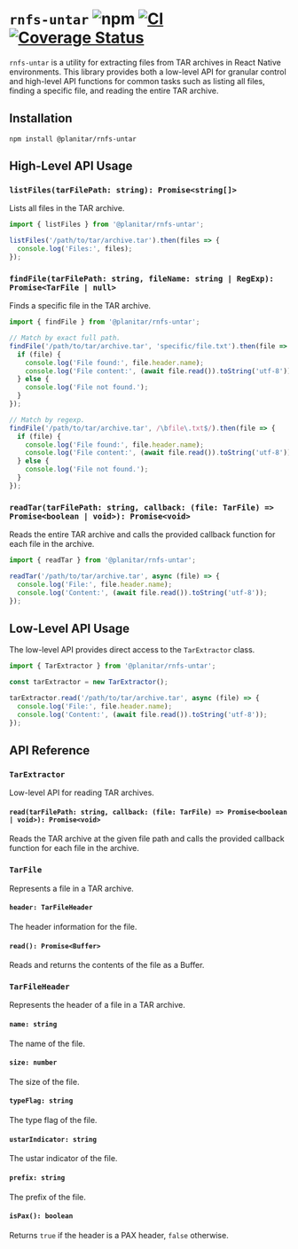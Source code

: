 # `rnfs-untar` ![npm](https://img.shields.io/npm/v/%40planitar%2Frnfs-untar) [![CI](https://github.com/PlanitarInc/rnfs-untar/actions/workflows/node.js.yml/badge.svg)](https://github.com/PlanitarInc/rnfs-untar/actions/workflows/node.js.yml) [![Coverage Status](https://coveralls.io/repos/github/PlanitarInc/rnfs-untar/badge.svg)](https://coveralls.io/github/PlanitarInc/rnfs-untar)

`rnfs-untar` is a utility for extracting files from TAR archives in React Native environments. This library provides both a low-level API for granular control and high-level API functions for common tasks such as listing all files, finding a specific file, and reading the entire TAR archive.

## Installation

```
npm install @planitar/rnfs-untar
```

## High-Level API Usage

### `listFiles(tarFilePath: string): Promise<string[]>`

Lists all files in the TAR archive.

```javascript
import { listFiles } from '@planitar/rnfs-untar';

listFiles('/path/to/tar/archive.tar').then(files => {
  console.log('Files:', files);
});
```

### `findFile(tarFilePath: string, fileName: string | RegExp): Promise<TarFile | null>`

Finds a specific file in the TAR archive.

```javascript
import { findFile } from '@planitar/rnfs-untar';

// Match by exact full path.
findFile('/path/to/tar/archive.tar', 'specific/file.txt').then(file => {
  if (file) {
    console.log('File found:', file.header.name);
    console.log('File content:', (await file.read()).toString('utf-8'));
  } else {
    console.log('File not found.');
  }
});

// Match by regexp.
findFile('/path/to/tar/archive.tar', /\bfile\.txt$/).then(file => {
  if (file) {
    console.log('File found:', file.header.name);
    console.log('File content:', (await file.read()).toString('utf-8'));
  } else {
    console.log('File not found.');
  }
});
```

### `readTar(tarFilePath: string, callback: (file: TarFile) => Promise<boolean | void>): Promise<void>`

Reads the entire TAR archive and calls the provided callback function for each file in the archive.

```javascript
import { readTar } from '@planitar/rnfs-untar';

readTar('/path/to/tar/archive.tar', async (file) => {
  console.log('File:', file.header.name);
  console.log('Content:', (await file.read()).toString('utf-8'));
});
```

## Low-Level API Usage

The low-level API provides direct access to the `TarExtractor` class.

```javascript
import { TarExtractor } from '@planitar/rnfs-untar';

const tarExtractor = new TarExtractor();

tarExtractor.read('/path/to/tar/archive.tar', async (file) => {
  console.log('File:', file.header.name);
  console.log('Content:', (await file.read()).toString('utf-8'));
});
```

## API Reference

### `TarExtractor`

Low-level API for reading TAR archives.

#### `read(tarFilePath: string, callback: (file: TarFile) => Promise<boolean | void>): Promise<void>`

Reads the TAR archive at the given file path and calls the provided callback function for each file in the archive.

### `TarFile`

Represents a file in a TAR archive.

#### `header: TarFileHeader`

The header information for the file.

#### `read(): Promise<Buffer>`

Reads and returns the contents of the file as a Buffer.

### `TarFileHeader`

Represents the header of a file in a TAR archive.

#### `name: string`

The name of the file.

#### `size: number`

The size of the file.

#### `typeFlag: string`

The type flag of the file.

#### `ustarIndicator: string`

The ustar indicator of the file.

#### `prefix: string`

The prefix of the file.

#### `isPax(): boolean`

Returns `true` if the header is a PAX header, `false` otherwise.

